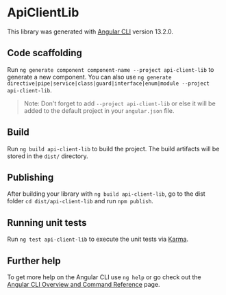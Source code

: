 # ApiClientLib

This library was generated with [Angular CLI](https://github.com/angular/angular-cli) version 13.2.0.

## Code scaffolding

Run `ng generate component component-name --project api-client-lib` to generate a new component. You can also use `ng generate directive|pipe|service|class|guard|interface|enum|module --project api-client-lib`.
> Note: Don't forget to add `--project api-client-lib` or else it will be added to the default project in your `angular.json` file. 

## Build

Run `ng build api-client-lib` to build the project. The build artifacts will be stored in the `dist/` directory.

## Publishing

After building your library with `ng build api-client-lib`, go to the dist folder `cd dist/api-client-lib` and run `npm publish`.

## Running unit tests

Run `ng test api-client-lib` to execute the unit tests via [Karma](https://karma-runner.github.io).

## Further help

To get more help on the Angular CLI use `ng help` or go check out the [Angular CLI Overview and Command Reference](https://angular.io/cli) page.

